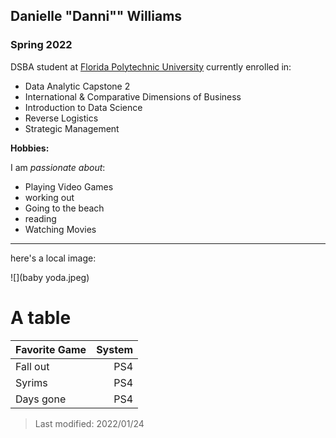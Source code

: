## Danielle "Danni"" Williams

### Spring 2022 

DSBA student at [Florida Polytechnic University](https://www.floridapoly.edu) currently enrolled in: 
  
  - Data Analytic Capstone 2
- International & Comparative Dimensions of Business
- Introduction to Data Science
- Reverse Logistics
- Strategic Management

**Hobbies:**
  
  I am _passionate about_: 
  
  - Playing Video Games
- working out
- Going to the beach
- reading
- Watching Movies 

***
here's a local image:

![](baby yoda.jpeg)

# A table

| Favorite Game | System |
|:--------------|-------:|
| Fall out      | PS4    |
| Syrims        | PS4    |
| Days gone     | PS4    |

  
  > Last modified: 2022/01/24
